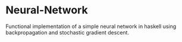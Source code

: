 # Neural-Network

Functional implementation of a simple neural network in haskell using backpropagation and stochastic gradient descent.